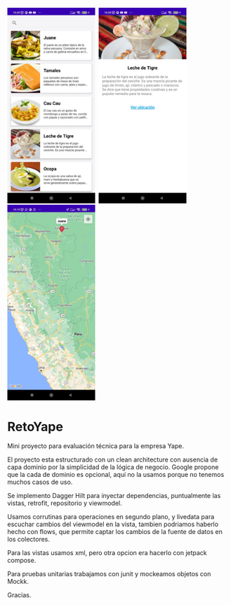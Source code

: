 <p float="left">
  <img src="/visuales_github/image1.jpeg" width="200" />
  <img src="" width="30" />
  <img src="/visuales_github/image2.jpeg" width="200" /> 
  <img src="" width="30" />
  <img src="/visuales_github/image3.jpeg" width="200" />
</p>

# RetoYape
Mini proyecto para evaluación técnica para la empresa Yape.

El proyecto esta estructurado con un clean architecture con ausencia de capa dominio por la simplicidad de la lógica de negocio.
Google propone que la cada de dominio es opcional, aquí no la usamos porque no tenemos muchos casos de uso.

Se implemento Dagger Hilt para inyectar dependencias, puntualmente las vistas, retrofit, repositorio y viewmodel.

Usamos corrutinas para operaciones en segundo plano, y livedata para escuchar cambios del viewmodel en la vista, tambien podriamos haberlo hecho con flows, que permite captar los cambios de la fuente de datos en los colectores.

Para las vistas usamos xml, pero otra opcion era hacerlo con jetpack compose.

Para pruebas unitarias trabajamos con junit y mockeamos objetos con Mockk.

Gracias.


  
  

